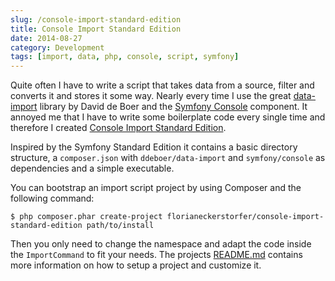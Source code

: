 ```yaml
---
slug: /console-import-standard-edition
title: Console Import Standard Edition
date: 2014-08-27
category: Development
tags: [import, data, php, console, script, symfony]
---
```


Quite often I have to write a script that takes data from a source, filter and converts it and stores it some way. Nearly every time I use the great [data-import](https://github.com/ddeboer/data-import) library by David de Boer and the [Symfony Console](https://github.com/symfony/console) component. It annoyed me that I have to write some boilerplate code every single time and therefore I created [Console Import Standard Edition](https://github.com/florianeckerstorfer/console-import-standard).

Inspired by the Symfony Standard Edition it contains a basic directory structure, a `composer.json` with `ddeboer/data-import` and `symfony/console` as dependencies and a simple executable.

You can bootstrap an import script project by using Composer and the following command:

```shell
$ php composer.phar create-project florianeckerstorfer/console-import-standard-edition path/to/install
```

Then you only need to change the namespace and adapt the code inside the `ImportCommand` to fit your needs. The projects [README.md](https://github.com/florianeckerstorfer/console-import-standard/blob/master/README.md) contains more information on how to setup a project and customize it.
